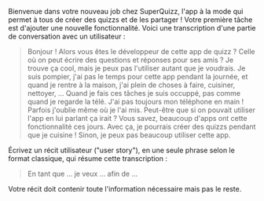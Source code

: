 Bienvenue dans votre nouveau job chez SuperQuizz, l'app à la mode qui permet à tous de créer des quizzs et de les partager !
Votre première tâche est d'ajouter une nouvelle fonctionnalité.
Voici une transcription d'une partie de conversation avec un utilisateur :

> Bonjour ! Alors vous êtes le développeur de cette app de quizz ?
> Celle où on peut écrire des questions et réponses pour ses amis ?
> Je trouve ça cool, mais je peux pas l'utiliser autant que je voudrais.
> Je suis pompier, j'ai pas le temps pour cette app pendant la journée,
> et quand je rentre à la maison, j'ai plein de choses à faire, cuisiner, nettoyer, ...
> Quand je fais ces tâches je suis occuppé, pas comme quand je regarde la télé.
> J'ai pas toujours mon téléphone en main ! Parfois j'oublie même où je l'ai mis.
> Peut-être que si on pouvait utiliser l'app en lui parlant ça irait ?
> Vous savez, beaucoup d'apps ont cette fonctionnalité ces jours.
> Avec ça, je pourrais créer des quizzs pendant que je cuisine !
> Sinon, je peux pas beaucoup utiliser cette app.

Écrivez un récit utilisateur ("user story"), en une seule phrase selon le format classique, qui résume cette transcription :

> En tant que ... je veux ... afin de ...

Votre récit doit contenir toute l'information nécessaire mais pas le reste.
